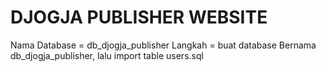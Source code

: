 # DJOGJA PUBLISHER WEBSITE
Nama Database = db_djogja_publisher
Langkah = buat database Bernama db_djogja_publisher, lalu import table users.sql